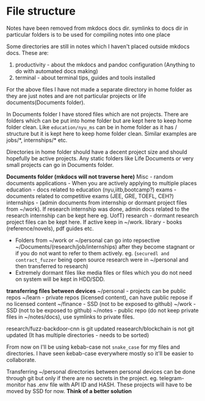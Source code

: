 # File structure

Notes have been removed from mkdocs docs dir. symlinks to docs dir in particular folders is to be used for compiling notes into one place

Some directories are still in notes which I haven't placed outside mkdocs docs. These are:
1. productivity - about the mkdocs and pandoc configuration (Anything to do with automated docs making)
2. terminal - about terminal tips, guides and tools installed

For the above files I have not made a separate directory in home folder as they are just notes and are not particular projects or life documents(Documents folder).

In Documents folder I have stored files which are not projects. There are folders which can be put into home folder but are kept here to keep home folder clean. Like `education/nyu_ms` can be in home folder as it has <concept>/<project> structure but it is kept here to keep home folder clean. Similar examples are jobs/\*, internships/\* etc.

Directories in home folder should have a decent project size and should hopefully be active projects.
Any static folders like Life Documents or very small projects can go in Documents folder.


**Documents folder (mkdocs will not traverse here)**
Misc - random documents
applications - When you are actively applying to multiple places
education - docs related to education (nyu,iitb,bootcamp?)
exams - documents related to competitive exams (JEE, GRE, TOEFL, CEH?)
internships - (admin documents from internship or dormant project files from ~/work). If research internship was done, admin docs related to the research internship can be kept here eg. UofT)
research - dormant research project files can be kept here. If active keep in ~/work. 
library - books (reference/novels), pdf guides etc.

* Folders from ~/work or ~/personal can go into repsective ~/Documents/(research/job/internships) after they become stagnant or if you do not want to refer to them actively. eg. (`securedl and contract_fuzzer` being open source research were in ~/personal and then transferred to research)
* Extremely dormant files like media files or files which you do not need on system will be kept in HDD/SDD.

**transferring files between devices**
~/personal - projects can be public repos
~/learn - private repos (licensed content), can have public repose if no licensed content
~/finance - SSD (not to be exposed to github)
~/work - SSD (not to be exposed to github)
~/notes - public repo (do not keep private files in ~/notes/docs), use symlinks to private files.

research/fuzz-backdoor-cnn is git updated
reasearch/blockchain is not git updated (It has multiple directories - needs to be sorted)

From now on I'll be using kebab-case not `snake_case` for my files and directories. I have seen kebab-case everywhere mostly so it'll be easier to collaborate.


Transferring ~/personal directories between personal devices can be done through git but only if there are no secrets in the project.
eg. telegram-monitor has .env file with API ID and HASH. These projects will have to be moved by SSD for now. **Think of a better solution**

